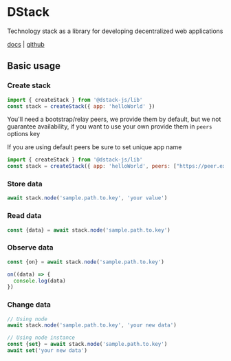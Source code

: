 # DStack

Technology stack as a library for developing decentralized web applications

[docs](https://dstack.netlify.app) | [github](https://github.com/0x77dev/dstack)

## Basic usage

### Create stack
```javascript
import { createStack } from '@dstack-js/lib'
const stack = createStack({ app: 'helloWorld' })
```

You'll need a bootstrap/relay peers, we provide them by default, but we not guarantee availability, if you want to use your own provide them in `peers` options key

If you are using default peers be sure to set unique app name

```javascript
import { createStack } from '@dstack-js/lib'
const stack = createStack({ app: 'helloWorld', peers: ["https://peer.example.com/dstack"] })
```

### Store data
```javascript
await stack.node('sample.path.to.key', 'your value')
```

### Read data
```javascript
const {data} = await stack.node('sample.path.to.key')
```

### Observe data
```javascript
const {on} = await stack.node('sample.path.to.key')

on((data) => {
  console.log(data)
})
```

### Change data
```javascript
// Using node
await stack.node('sample.path.to.key', 'your new data')

// Using node instance
const {set} = await stack.node('sample.path.to.key')
await set('your new data')
```
